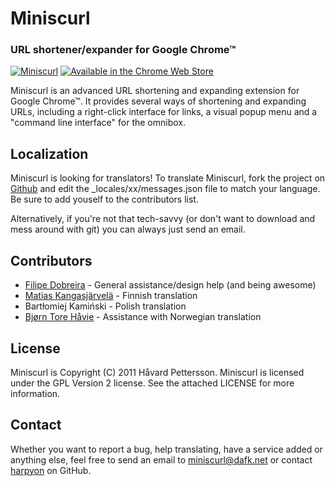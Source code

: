 # Miniscurl
### URL shortener/expander for Google Chrome™

[![Miniscurl](http://i.imgur.com/Z7DKi.png)](http://miniscurl.dafk.net "Visit the Miniscurl home page!")        [![Available in the Chrome Web Store](http://code.google.com/chrome/webstore/images/branding/ChromeWebStore_BadgeWBorder_206x58.png)](https://chrome.google.com/webstore/detail/eclilalbnmdonojgjmkekinflhodgoii "Download Miniscurl from the Chrome Web Store™")

Miniscurl is an advanced URL shortening and expanding extension for Google Chrome™. It provides several ways of shortening and expanding URLs, including a right-click interface for links, a visual popup menu and a "command line interface" for the omnibox.

## Localization
Miniscurl is looking for translators! To translate Miniscurl, fork the project on [Github](https://github.com/harpyon/miniscurl) and edit the _locales/xx/messages.json file to match your language. Be sure to add youself to the contributors list.

Alternatively, if you're not that tech-savvy (or don't want to download and mess around with git) you can always just send an email.

## Contributors
 * [Filipe Dobreira](https://github.com/FilipeD) - General assistance/design help (and being awesome)
 * [Matias Kangasjärvelä](https://github.com/M4T1A5) - Finnish translation
 * Bartłomiej Kamiński - Polish translation
 * [Bjørn Tore Håvie](https://github.com/itsbth) - Assistance with Norwegian translation

## License

Miniscurl is Copyright (C) 2011 Håvard Pettersson.
Miniscurl is licensed under the GPL Version 2 license. See the attached LICENSE for more information.

## Contact
Whether you want to report a bug, help translating, have a service added or anything else, feel free to send an email to [miniscurl@dafk.net](mailto:miniscurl@dafk.net) or contact [harpyon](https://github.com/harpyon) on GitHub.